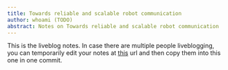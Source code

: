 ```yaml
---
title: Towards reliable and scalable robot communication
author: whoami (TODO)
abstract: Notes on Towards reliable and scalable robot communication
---
```


This is the liveblog notes.  In case there are multiple
people liveblogging, you can temporarily edit your notes
at [this](towards-reliable-and/template.md) url and then copy them into this one in one
commit.
